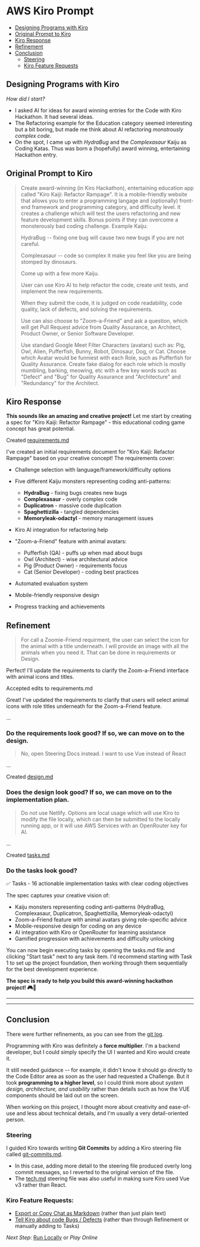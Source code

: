 # AWS Kiro Prompt

- [Designing Programs with Kiro](#designing-programs-with-kiro)
- [Original Prompt to Kiro](#original-prompt-to-kiro)
- [Kiro Response](#kiro-response)
- [Refinement](#refinement)
- [Conclusion](#conclusion)
    - [Steering](#steering)
    - [Kiro Feature Requests](#kiro-feature-requests)

## Designing Programs with Kiro

*How did I start?*
- I asked AI for ideas for award winning entries for the Code with Kiro Hackathon. It had several ideas.
- The Refactoring example for the Education category seemed interesting but a bit boring,  but made me think about AI refactoring _monstrously complex code_.
- On the spot, I came up with *HydraBug* and the *Complexasaur* Kaiju as Coding Katas.
Thus was born a (hopefully) award winning, entertaining Hackathon entry.

## Original Prompt to Kiro

> Create award-winning (in Kiro Hackathon), entertaining education app called "Kiro Kaiji: Refactor Rampage". It is a mobile-friendly website that allows you to enter a programming langage and (optionally) front-end framework and programming category, and difficulty level. It creates a challenge which will test the users refactoring and new feature development skills. Bonus points if they can overcome a monsterously bad coding challenge. Example Kaiju:
> 
> HydraBug -- fixing one bug will cause two new bugs if you are not careful.
> 
> Complexasaur -- code so complex it make you feel like you are being stomped by dinosaurs.
> 
> Come up with a few more Kaiju.
> 
> User can use Kiro AI to help refactor the code, create unit tests, and implement the new requirements.
> 
> When they submit the code, it is judged on code readability, code quality, lack of defects, and solving the requirements.
> 
> Use can also choose to "Zoom-a-Friend" and ask a question, which will get Pull Request advice from Quality Assurance, an Architect,  Product Owner, or Senior Software Developer. 
> 
> Use standard Google Meet Filter Characters (avatars) such as: Pig, Owl, Alien, Pufferfish, Bunny, Robot, Dinosaur, Dog, or Cat. Choose which Avatar would be funniest with each Role, such as Pufferfish for Quality Assurance. Create fake dialog for each role which is mostly mumbling, barking, meowing, etc with a few key words such as "Defect" and "Bug" for Quality Assurance and "Architecture" and "Redundancy" for the Architect.

## Kiro Response

**This sounds like an amazing and creative project!** Let me start by creating a spec for "Kiro Kaiji: Refactor Rampage" - this educational coding game concept has great potential.

Created [requirements.md](https://github.com/josher19/kiro-kaiju/blob/d2fa4be14af38824079086d59d030f889ca0e425/.kiro/specs/kiro-kaiji-refactor-rampage/requirements.md)

I've created an initial requirements document for "Kiro Kaiji: Refactor Rampage" based on your creative concept! The requirements cover:

- Challenge selection with language/framework/difficulty options
- Five different Kaiju monsters representing coding anti-patterns:

    - **HydraBug** - fixing bugs creates new bugs
    - **Complexasaur** - overly complex code
    - **Duplicatron** - massive code duplication
    - **Spaghettizilla** - tangled dependencies
    - **Memoryleak-odactyl** - memory management issues
- Kiro AI integration for refactoring help
- "Zoom-a-Friend" feature with animal avatars:
    - Pufferfish (QA) - puffs up when mad about bugs
    - Owl (Architect) - wise architectural advice
    - Pig (Product Owner) - requirements focus
    - Cat (Senior Developer) - coding best practices
- Automated evaluation system
- Mobile-friendly responsive design
- Progress tracking and achievements

## Refinement

> For call a Zoomie-Friend requirment, the user can select the icon for the animal with a title underneath. I will provide an image with all the animals when you need it. That can be done in requirements or Design.

Perfect! I'll update the requirements to clarify the Zoom-a-Friend interface with animal icons and titles.

Accepted edits to requirements.md

Great! I've updated the requirements to clarify that users will select animal icons with role titles underneath for the Zoom-a-Friend feature.

...

### Do the requirements look good? If so, we can move on to the design.

> No, open Steering Docs instead. I want to use Vue instead of React

...

Created [design.md](https://github.com/josher19/kiro-kaiju/blob/d2fa4be14af38824079086d59d030f889ca0e425/.kiro/specs/kiro-kaiji-refactor-rampage/design.md)

### Does the design look good? If so, we can move on to the implementation plan.

> Do not use Netlify. Options are local usage which will use Kiro to modify the file locally, which can then be submitted to the locally running app, or it will use AWS Services with an OpenRouter key for AI.

...

Created [tasks.md](https://github.com/josher19/kiro-kaiju/blob/d2fa4be14af38824079086d59d030f889ca0e425/.kiro/specs/kiro-kaiji-refactor-rampage/tasks.md)

### Do the tasks look good?

✅ Tasks - 16 actionable implementation tasks with clear coding objectives

The spec captures your creative vision of:

- Kaiju monsters representing coding anti-patterns (HydraBug, Complexasaur, Duplicatron, Spaghettizilla, Memoryleak-odactyl)
- Zoom-a-Friend feature with animal avatars giving role-specific advice
- Mobile-responsive design for coding on any device
- AI integration with Kiro or OpenRouter for learning assistance
- Gamified progression with achievements and difficulty unlocking

You can now begin executing tasks by opening the tasks.md file and clicking "Start task" next to any task item. I'd recommend starting with Task 1 to set up the project foundation, then working through them sequentially for the best development experience.

**The spec is ready to help you build this award-winning hackathon project! 🎮👾**

---
---

## Conclusion

There were further refinements, as you can see from the [git log](https://github.com/josher19/kiro-kaiju/commits).

Programming with Kiro was definitely a **force multiplier**. I'm a backend developer, but I could simply specify the UI I wanted and Kiro would create it.

It still needed guidance -- for example, it didn't know it should go directly to the Code Editor area as soon as the user had requested a Challenge. But it took **programming to a higher level**, so I could think more about *system design, architecture, and usability* rather than details such as how the VUE components should be laid out on the screen. 

When working on this project, I thought more about creativity and ease-of-use and less about technical details, and I'm usually a very detail-oriented person.

### Steering

I guided Kiro towards writing **Git Commits** by adding a Kiro steering file called [git-commits.md](https://github.com/josher19/kiro-kaiju/blob/main/.kiro/steering/git-commits.md).
- In this case, adding more detail to the steering file produced overly long commit messages, so I reverted to the original version of the file. 
- The [tech.md](.kiro/steering/tech.md) steering file was also useful in making sure Kiro used Vue v3 rather than React.

### Kiro Feature Requests:

- [Export or Copy Chat as Markdown](https://github.com/kirodotdev/Kiro/issues/2362) (rather than just plain text)
- [Tell Kiro about code Bugs / Defects](https://github.com/kirodotdev/Kiro/issues/2373) (rather than through Refinement or manually adding to Tasks)

_Next Step_: [Run Locally](https://github.com/josher19/kiro-kaiju/blob/main/kiro-kaiji-refactor-rampage/README.md) or _Play Online_

